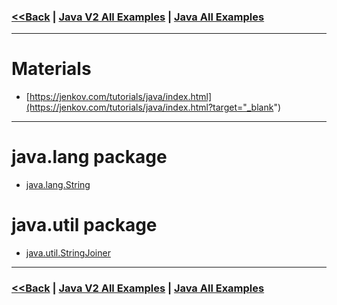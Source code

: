 ### [<<Back](../README.md) | [Java V2 All Examples](https://github.com/avinashbabudonthu/java/blob/master/java-v2/README.md) | [Java All Examples](https://github.com/avinashbabudonthu/java/blob/master/README.md)
------
# Materials
* [https://jenkov.com/tutorials/java/index.html](https://jenkov.com/tutorials/java/index.html?target="_blank")
------
# java.lang package
* [java.lang.String](core-java/src/main/java/com/practive/java/lang/StringTest.java)

# java.util package
* [java.util.StringJoiner](core-java/src/main/java/com/practive/java/util/StringJoinerTest.java)
------
### [<<Back](../README.md) | [Java V2 All Examples](https://github.com/avinashbabudonthu/java/blob/master/java-v2/README.md) | [Java All Examples](https://github.com/avinashbabudonthu/java/blob/master/README.md)